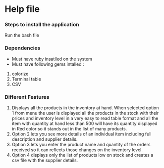 # Help file

### Steps to install the application
Run the bash file

### Dependencies
* Must have ruby insatlled on the system
* Must have following gems intalled :
1. colorize
2. Terminal table
3. CSV

### Different Features
1. Displays all the products in the inventory at hand. When selected option 1 from menu the user is displayed all the products in the stock with their prices and inventory level in a very easy to read table format and all the item with quantity at hand less than 500 will have its quantity displayed in Red color so it stands out in the list of many products.
2. Option 2 lets you see more details of an individual item including full description and supplier details.
3. Option 3 lets you enter the product name and quantity of the orders received so it can reflects those changes on the inventory level.
4. Option 4 displays only the list of products low on stock and creates a csv file with the supplier details.